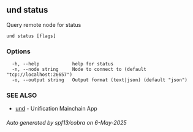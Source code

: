 ## und status

Query remote node for status

```
und status [flags]
```

### Options

```
  -h, --help            help for status
  -n, --node string     Node to connect to (default "tcp://localhost:26657")
  -o, --output string   Output format (text|json) (default "json")
```

### SEE ALSO

* [und](und.md)	 - Unification Mainchain App

###### Auto generated by spf13/cobra on 6-May-2025
